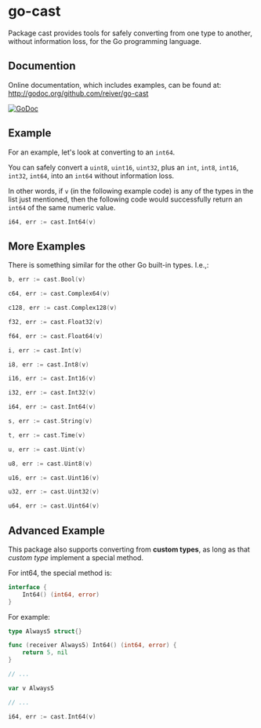 # go-cast

Package cast provides tools for safely converting from one type to another, without information loss,
for the Go programming language.


## Documention

Online documentation, which includes examples, can be found at: http://godoc.org/github.com/reiver/go-cast

[![GoDoc](https://godoc.org/github.com/reiver/go-cast?status.svg)](https://godoc.org/github.com/reiver/go-cast)


## Example

For an example, let's look at converting to an `int64`.

You can safely convert a `uint8`, `uint16`, `uint32`, plus an `int`, `int8`, `int16`, `int32`, `int64`,
into an `int64` without information loss.

In other words, if `v` (in the following example code) is any of the types in the list just mentioned, then the following
code would successfully return an `int64` of the same numeric value.

```go
i64, err := cast.Int64(v)
```

## More Examples

There is something similar for the other Go built-in types. I.e.,:

```go
b, err := cast.Bool(v)
```

```go
c64, err := cast.Complex64(v)
```
```go
c128, err := cast.Complex128(v)
```

```go
f32, err := cast.Float32(v)
```
```go
f64, err := cast.Float64(v)
```

```go
i, err := cast.Int(v)
```
```go
i8, err := cast.Int8(v)
```
```go
i16, err := cast.Int16(v)
```
```go
i32, err := cast.Int32(v)
```
```go
i64, err := cast.Int64(v)
```

```go
s, err := cast.String(v)
```

```go
t, err := cast.Time(v)
```

```go
u, err := cast.Uint(v)
```
```go
u8, err := cast.Uint8(v)
```
```go
u16, err := cast.Uint16(v)
```
```go
u32, err := cast.Uint32(v)
```
```go
u64, err := cast.Uint64(v)
```

## Advanced Example

This package also supports converting from **custom types**, as long as that _custom type_ implement a special method.

For int64, the special method is:
```go
interface {
	Int64() (int64, error)
}
```

For example:
```go
type Always5 struct{}

func (receiver Always5) Int64() (int64, error) {
	return 5, nil
}

// ...

var v Always5

// ...

i64, err := cast.Int64(v)
```
